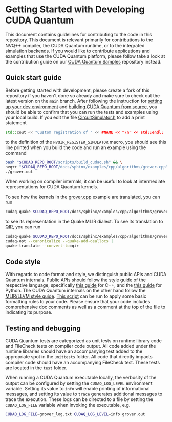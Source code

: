 # Getting Started with Developing CUDA Quantum

This document contains guidelines for contributing to the code in this
repository. This document is relevant primarily for contributions to the NVQ++
compiler, the CUDA Quantum runtime, or to the integrated simulation backends. If
you would like to contribute applications and examples that use the CUDA Quantum
platform, please follow take a look at the contribution guide on our [CUDA
Quantum Samples][cudaq_samples] repository instead.

[cudaq_samples]: todo

## Quick start guide

Before getting started with development, please create a fork of this repository
if you haven't done so already and make sure to check out the latest version on
the `main` branch. After following the instruction for [setting up your dev
environment](./Dev_Setup.md) and [building CUDA Quantum from
source](Building.md), you should be able to confirm that you can run the tests
and examples using your local build. If you edit the file
[CircuitSimulator.h](./runtime/nvqir/CircuitSimulator.h) to add a print
statement

```c++
std::cout << "Custom registration of " << #NAME << "\n" << std::endl;
```

to the definition of the `NVQIR_REGISTER_SIMULATOR` macro, you should see this
line printed when you build the code and run an example using the command

```bash
bash "$CUDAQ_REPO_ROOT/scripts/build_cudaq.sh" && \
nvq++ "$CUDAQ_REPO_ROOT/docs/sphinx/examples/cpp/algorithms/grover.cpp" -o grover.out && \
./grover.out
```

When working on compiler internals, it can be useful to look at intermediate
representations for CUDA Quantum kernels.

To see how the kernels in the
[grover.cpp](./docs/sphinx/examples/cpp/algorithms/grover.cpp) example are
translated, you can run

```bash
cudaq-quake $CUDAQ_REPO_ROOT/docs/sphinx/examples/cpp/algorithms/grover.cpp
```

to see its representation in the Quake MLIR dialect. To see its translation to
[QIR](https://www.qir-alliance.org/), you can run

```bash
cudaq-quake $CUDAQ_REPO_ROOT/docs/sphinx/examples/cpp/algorithms/grover.cpp |
cudaq-opt --canonicalize --quake-add-deallocs |
quake-translate --convert-to=qir
```

## Code style

With regards to code format and style, we distinguish public APIs and CUDA
Quantum internals. Public APIs should follow the style guide of the respective
language, specifically [this guide][cpp_style] for C++, and the [this
guide][python_style] for Python. The CUDA Quantum internals on the other hand
follow the [MLIR/LLVM style guide][llvm_style]. [This
script](./scripts/run_clang_format.sh) can be run to apply some basic formatting
rules to your code. Please ensure that your code includes comprehensive doc
comments as well as a comment at the top of the file to indicating its purpose.

[python_style]: https://google.github.io/styleguide/pyguide.html
[cpp_style]: todo
[llvm_style]: https://llvm.org/docs/CodingStandards.html

## Testing and debugging

CUDA Quantum tests are categorized as unit tests on runtime library code and
FileCheck tests on compiler code output. All code added under the runtime
libraries should have an accompanying test added to the appropriate spot in the
`unittests` folder. All code that directly impacts compiler code should have an
accompanying FileCheck test. These tests are located in the `test` folder.

When running a CUDA Quantum executable locally, the verbosity of the output can
be configured by setting the `CUDAQ_LOG_LEVEL` environment variable. Setting its
value to `info` will enable printing of informational messages, and setting its
value to `trace` generates additional messages to trace the execution. These
logs can be directed to a file by setting the `CUDAQ_LOG_FILE` variable when
invoking the executable, e.g.

```bash
CUDAQ_LOG_FILE=grover_log.txt CUDAQ_LOG_LEVEL=info grover.out
```
